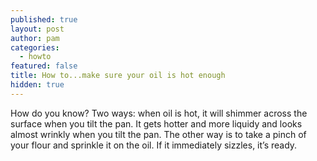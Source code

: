 ```yaml
---
published: true
layout: post
author: pam
categories:
  - howto
featured: false
title: How to...make sure your oil is hot enough
hidden: true
---
```

How do you know?  Two ways: when oil is hot, it will shimmer across the surface when you tilt the pan.  It gets hotter and more liquidy and looks almost wrinkly when you tilt the pan. The other way is to take a pinch of your flour and sprinkle it on the oil.  If it immediately sizzles, it’s ready.

